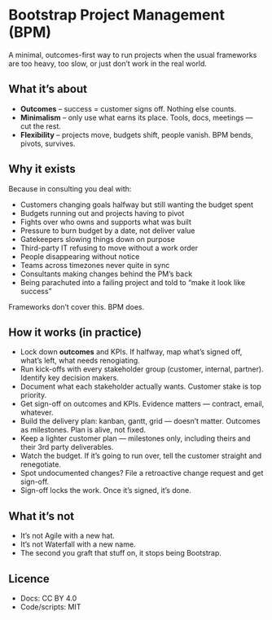 # Bootstrap Project Management (BPM)

A minimal, outcomes-first way to run projects when the usual frameworks are too heavy, too slow, or just don’t work in the real world.

## What it’s about

- **Outcomes** – success = customer signs off. Nothing else counts.  
- **Minimalism** – only use what earns its place. Tools, docs, meetings — cut the rest.  
- **Flexibility** – projects move, budgets shift, people vanish. BPM bends, pivots, survives.  

## Why it exists

Because in consulting you deal with:

- Customers changing goals halfway but still wanting the budget spent  
- Budgets running out and projects having to pivot  
- Fights over who owns and supports what was built  
- Pressure to burn budget by a date, not deliver value  
- Gatekeepers slowing things down on purpose  
- Third-party IT refusing to move without a work order  
- People disappearing without notice  
- Teams across timezones never quite in sync  
- Consultants making changes behind the PM’s back  
- Being parachuted into a failing project and told to “make it look like success”  

Frameworks don’t cover this. BPM does.

## How it works (in practice)

- Lock down **outcomes** and KPIs. If halfway, map what’s signed off, what’s left, what needs renogiating.  
- Run kick-offs with every stakeholder group (customer, internal, partner). Identify key decision makers.  
- Document what each stakeholder actually wants. Customer stake is top priority.  
- Get sign-off on outcomes and KPIs. Evidence matters — contract, email, whatever.  
- Build the delivery plan: kanban, gantt, grid — doesn’t matter. Outcomes as milestones. Plan is alive, not fixed.  
- Keep a lighter customer plan — milestones only, including theirs and their 3rd party deliverables.  
- Watch the budget. If it’s going to run over, tell the customer straight and renegotiate.  
- Spot undocumented changes? File a retroactive change request and get sign-off.  
- Sign-off locks the work. Once it’s signed, it’s done.  

## What it’s not
- It’s not Agile with a new hat.  
- It’s not Waterfall with a new name.  
- The second you graft that stuff on, it stops being Bootstrap.  

## Licence
- Docs: CC BY 4.0  
- Code/scripts: MIT